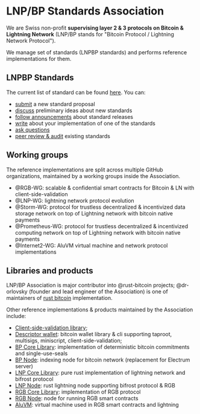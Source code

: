 # LNP/BP Standards Association 

We are Swiss non-profit **supervising layer 2 & 3 protocols on Bitcoin & Lightning Network** 
(LNP/BP stands for "Bitcoin Protocol / Lightning Network Protocol").

We manage set of standards (LNPBP standards) and performs reference implementations for them.

## LNPBP Standards

The current list of standard can be found [here](https://github.com/LNP-BP/LNPBPs). You can:
- [submit](https://github.com/LNP-BP/LNPBPs/discussions/categories/standard-proposals) a new standard proposal
- [discuss](https://github.com/LNP-BP/LNPBPs/discussions/categories/ideas) preliminary ideas about new standards
- [follow announcements](https://github.com/LNP-BP/LNPBPs/discussions/categories/releases) about standard releases
- [write](https://github.com/LNP-BP/LNPBPs/discussions/categories/implementations) about your implementation of one of the standards
- [ask questions](https://github.com/LNP-BP/LNPBPs/discussions/categories/q-a)
- [peer review & audit](https://github.com/LNP-BP/LNPBPs/discussions/categories/peer-review) existing standards

## Working groups

The reference implementations are split across multiple GitHub organizations,
maintained by a working groups inside the Association.
- @RGB-WG: scalable & confidential smart contracts for Bitcoin & LN with client-side-validation
- @LNP-WG: lightning network protocol evolution
- @Storm-WG: protocol for trustless decentralized & incentivized data storage network on top of Lightning network with bitcoin native payments
- @Prometheus-WG: protocol for trustless decentralized & incentivized computing network on top of Lightning network with bitcoin native payments
- @Internet2-WG: AluVM virtual machine and network protocol implementations

## Libraries and products

LNP/BP Association is major contributor into @rust-bitcoin projects; @dr-orlovsky 
(founder and lead engineer of the Association) is one of maintainers of 
[rust bitcoin](https://github.com/rust-bitcoin/rust-bitcoin) implementation. 

Other reference implementations & products maintained by the Association include:
- [Client-side-validation library](https://github.com/LNP-BP/client_side_validation/);
- [Descriptor wallet](https://github.com/LNP-BP/descriptor-wallet/): bitcoin wallet library & cli supporting taproot, multisigs, miniscript, client-side-validation;
- [BP Core Library](https://github.com/LNP-BP/bp-core/): implementation of deterministic bitcoin commitments and single-use-seals
- [BP Node](https://github.com/LNP-BP/bp-node/): indexing node for bitcoin network (replacement for Electrum server)
- [LNP Core Library](https://github.com/LNP-WG/lnp-core/): pure rust implementation of lightning network and bifrost protocol
- [LNP Node](https://github.com/LNP-WG/lnp-core/): rust lightning node supporting bifrost protocol & RGB
- [RGB Core Library](https://github.com/RGB-WG/rgb-core/): implementation of RGB protocol
- [RGB Node](https://github.com/RGB-WG/rgb-node/): node for running RGB smart contracts
- [AluVM](https://github.com/Internet2-WG/rust-aluvm/): virtual machine used in RGB smart contracts and lightning
